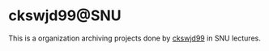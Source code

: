 # ckswjd99@SNU

This is a organization archiving projects done by [ckswjd99](https://github.com/ckswjd99) in SNU lectures.
